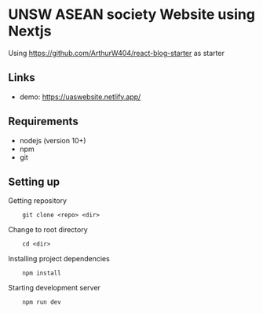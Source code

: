 # UNSW ASEAN society Website using Nextjs

Using https://github.com/ArthurW404/react-blog-starter as starter

## Links

- demo: https://uaswebsite.netlify.app/

## Requirements

- nodejs (version 10+)
- npm
- git

## Setting up

Getting repository

        git clone <repo> <dir>

Change to root directory

        cd <dir>

Installing project dependencies

        npm install

Starting development server

        npm run dev

